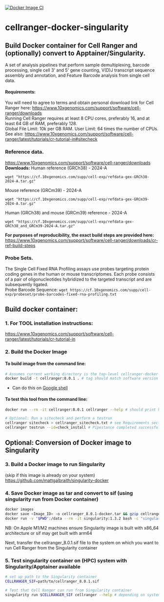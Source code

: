 [![Docker Image CI](https://github.com/mattgalbraith/cellranger-docker-singularity/actions/workflows/docker-image.yml/badge.svg)](https://github.com/mattgalbraith/cellranger-docker-singularity/actions/workflows/docker-image.yml)

# cellranger-docker-singularity

## Build Docker container for Cell Ranger and (optionally) convert to Apptainer/Singularity.  

A set of analysis pipelines that perform sample demultiplexing, barcode processing, single cell 3' and 5' gene counting, V(D)J transcript sequence assembly and annotation, and Feature Barcode analysis from single cell data.  
  
#### Requirements:
You will need to agree to terms and obtain personal download link for Cell Ranger here:
https://www.10xgenomics.com/support/software/cell-ranger/downloads  
Running Cell Ranger requires at least 8 CPU cores, preferably 16, and at least 64 GB of RAM, preferably 128.  
Global File Limit: 10k per GB RAM. User Limit: 64 times the number of CPUs.  
See also: https://www.10xgenomics.com/support/software/cell-ranger/latest/tutorials/cr-tutorial-in#sitecheck  

### Reference data.  
https://www.10xgenomics.com/support/software/cell-ranger/downloads 
**Downloads:** 
Human reference (GRCh38) - 2024-A
```
wget "https://cf.10xgenomics.com/supp/cell-exp/refdata-gex-GRCh38-2024-A.tar.gz"
```
Mouse reference (GRCm39) - 2024-A
```
wget "https://cf.10xgenomics.com/supp/cell-exp/refdata-gex-GRCm39-2024-A.tar.gz"
```
Human (GRCh38) and mouse (GRCm39) reference - 2024-A
```
wget "https://cf.10xgenomics.com/supp/cell-exp/refdata-gex-GRCh38_and_GRCm39-2024-A.tar.gz"
```
**For purposes of reproducibility, the exact build steps are provided here:**  
https://www.10xgenomics.com/support/software/cell-ranger/downloads/cr-ref-build-steps  

### Probe Sets. 
The Single Cell Fixed RNA Profiling assays use probes targeting protein coding genes in the human or mouse transcriptomes. Each probe consists of a pair of oligonucleotides hybridized to the targeted transcript and are subsequently ligated.  
Probe Barcode Sequence:
```wget https://cf.10xgenomics.com/supp/cell-exp/probeset/probe-barcodes-fixed-rna-profiling.txt```

  
## Build docker container:  

### 1. For TOOL installation instructions:  
https://www.10xgenomics.com/support/software/cell-ranger/latest/tutorials/cr-tutorial-in    


### 2. Build the Docker Image

#### To build image from the command line:  
``` bash
# Assumes current working directory is the top-level cellranger-docker-singularity directory
docker build -t cellranger:8.0.1 . # tag should match software version
```
* Can do this on [Google shell](https://shell.cloud.google.com)

#### To test this tool from the command line:
``` bash
docker run --rm -it cellranger:8.0.1 cellranger --help # should print help information

# Optional: Run a sitecheck and perform a testrun
cellranger sitecheck > cellranger_sitecheck.txt # see Requirements section above
cellranger testrun --id=check_install # Pipestance completed successfully!
```

## Optional: Conversion of Docker image to Singularity  

### 3. Build a Docker image to run Singularity  
(skip if this image is already on your system)  
https://github.com/mattgalbraith/singularity-docker

### 4. Save Docker image as tar and convert to sif (using singularity run from Docker container)  
``` bash
docker images
docker save <Image_ID> -o cellranger_8.0.1-docker.tar && gzip cellranger_8.0.1-docker.tar # = IMAGE_ID of <tool> image
docker run -v "$PWD":/data --rm -it singularity:1.3.2 bash -c "singularity build /data/cellranger_8.0.1.sif docker-archive:///data/cellranger_8.0.1-docker.tar.gz"
```
NB: On Apple M1/M2 machines ensure Singularity image is built with x86_64 architecture or sif may get built with arm64  

Next, transfer the cellranger_8.0.1.sif file to the system on which you want to run Cell Ranger from the Singularity container  

### 5. Test singularity container on (HPC) system with Singularity/Apptainer available  
``` bash
# set up path to the Singularity container
CELLRANGER_SIF=path/to/cellranger_8.0.1.sif

# Test that Cell Ranger can run from Singularity container
singularity run $CELLRANGER_SIF cellranger --help # depending on system/version, singularity may be called apptainer
```